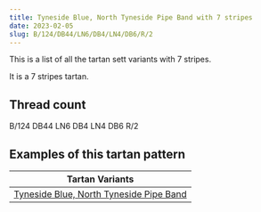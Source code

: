 ```yaml
---
title: Tyneside Blue, North Tyneside Pipe Band with 7 stripes
date: 2023-02-05
slug: B/124/DB44/LN6/DB4/LN4/DB6/R/2
---
```

This is a list of all the tartan sett variants with 7 stripes.

It is a 7 stripes tartan.


## Thread count
B/124 DB44 LN6 DB4 LN4 DB6 R/2

## Examples of this tartan pattern

| Tartan Variants |
|---------------|
| [Tyneside Blue, North Tyneside Pipe Band](/variants/b/124/db44/ln6/db4/ln4/db6/r/2-b304080-db000030-lne0e0e0-rc00000)||
